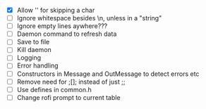 - [x] Allow '\' for skipping a char
- [ ] Ignore whitespace besides \n, unless in a "string"
- [ ] Ignore empty lines aywhere???
- [ ] Daemon command to refresh data
- [ ] Save to file
- [ ] Kill daemon
- [ ] Logging
- [ ] Error handling
- [ ] Constructors in Message and OutMessage to detect errors etc
- [ ] Remove need for ;[]; instead of just ;;
- [ ] Use defines in common.h
- [ ] Change rofi prompt to current table
